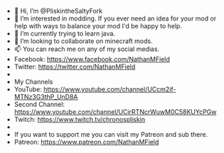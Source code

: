 - 👋 Hi, I’m @PliskintheSaltyFork
- 👀 I’m interested in modding. If you ever need an idea for your mod or help with ways to balance your mod I'd be happy to help.
- 🌱 I’m currently trying to learn java.
- 💞️ I’m looking to collaborate on minecraft mods.
- 📫 You can reach me on any of my social medias. 
- Facebook: https://www.facebook.com/NathanMField
- Twitter: https://twitter.com/NathanMField
- 
- My Channels
- YouTube: https://www.youtube.com/channel/UCcm2if-MTNz3G3thP_UnD8A
- Second Channel: https://www.youtube.com/channel/UCirRTNcrWuwM0C58KUYcPGw
- Twitch: https://www.twitch.tv/chronospliskin
-
- If you want to support me you can visit my Patreon and sub there.
- Patreon: https://www.patreon.com/NathanMField

<!---
ChronosForkyMason/ChronosForkyMason is a ✨ special ✨ repository because its `README.md` (this file) appears on your GitHub profile.
You can click the Preview link to take a look at your changes.
--->
